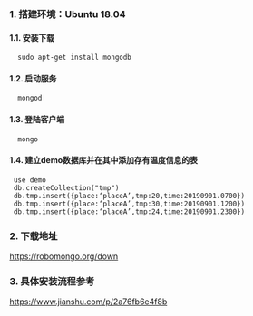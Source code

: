 ### 1. 搭建环境：Ubuntu 18.04

#### 1.1. 安装下载
      sudo apt-get install mongodb
#### 1.2. 启动服务
      mongod
#### 1.3. 登陆客户端
      mongo
#### 1.4. 建立demo数据库并在其中添加存有温度信息的表
     use demo
     db.createCollection("tmp")
     db.tmp.insert({place:‘placeA’,tmp:20,time:20190901.0700})
     db.tmp.insert({place:‘placeA’,tmp:30,time:20190901.1200})
     db.tmp.insert({place:‘placeA’,tmp:24,time:20190901.2300})

### 2. 下载地址
 https://robomongo.org/down
### 3. 具体安装流程参考
 https://www.jianshu.com/p/2a76fb6e4f8b
